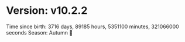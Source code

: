# Version: v10.2.2
Time since birth: 3716 days, 89185 hours, 5351100 minutes, 321066000 seconds
Season: Autumn 🍁
